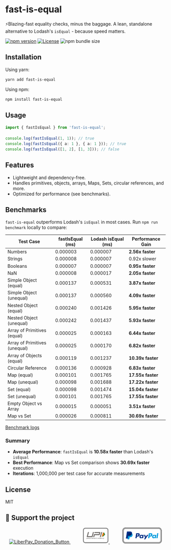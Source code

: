 # fast-is-equal

⚡️Blazing-fast equality checks, minus the baggage. A lean, standalone alternative to Lodash's `isEqual` - because speed matters.

[![npm version](https://img.shields.io/npm/v/fast-is-equal)](https://badge.fury.io/js/fast-is-equal) [![License](https://img.shields.io/github/license/JairajJangle/fast-is-equal)](https://github.com/JairajJangle/fast-is-equal/blob/main/LICENSE) ![npm bundle size](https://img.shields.io/bundlephobia/minzip/fast-is-equal)

## Installation

Using yarn:

```bash
yarn add fast-is-equal
```

Using npm:

```bash
npm install fast-is-equal
```

## Usage

```typescript
import { fastIsEqual } from 'fast-is-equal';

console.log(fastIsEqual(1, 1)); // true
console.log(fastIsEqual({ a: 1 }, { a: 1 })); // true
console.log(fastIsEqual([1, 2], [1, 3])); // false
```

## Features

- Lightweight and dependency-free.
- Handles primitives, objects, arrays, Maps, Sets, circular references, and more.
- Optimized for performance (see benchmarks).

## Benchmarks

`fast-is-equal` outperforms Lodash's `isEqual` in most cases. Run `npm run benchmark` locally to compare:

| Test Case | fastIsEqual (ms) | Lodash isEqual (ms) | Performance Gain |
|-----------|------------------|---------------------|------------------|
| Numbers | 0.000003 | 0.000007 | **2.56x faster** |
| Strings | 0.000008 | 0.000007 | 0.92x slower |
| Booleans | 0.000007 | 0.000007 | **0.95x faster** |
| NaN | 0.000008 | 0.000017 | **2.05x faster** |
| Simple Object (equal) | 0.000137 | 0.000531 | **3.87x faster** |
| Simple Object (unequal) | 0.000137 | 0.000560 | **4.09x faster** |
| Nested Object (equal) | 0.000240 | 0.001426 | **5.95x faster** |
| Nested Object (unequal) | 0.000242 | 0.001437 | **5.93x faster** |
| Array of Primitives (equal) | 0.000025 | 0.000163 | **6.44x faster** |
| Array of Primitives (unequal) | 0.000025 | 0.000170 | **6.82x faster** |
| Array of Objects (equal) | 0.000119 | 0.001237 | **10.39x faster** |
| Circular Reference | 0.000136 | 0.000928 | **6.83x faster** |
| Map (equal) | 0.000101 | 0.001765 | **17.55x faster** |
| Map (unequal) | 0.000098 | 0.001688 | **17.22x faster** |
| Set (equal) | 0.000098 | 0.001474 | **15.04x faster** |
| Set (unequal) | 0.000101 | 0.001765 | **17.55x faster** |
| Empty Object vs Array | 0.000015 | 0.000051 | **3.51x faster** |
| Map vs Set | 0.000026 | 0.000811 | **30.69x faster** |

[Benchmark logs](benchmarks/results.txt)

### Summary
- **Average Performance**: `fastIsEqual` is **10.58x faster** than Lodash's `isEqual`
- **Best Performance**: Map vs Set comparison shows **30.69x faster** execution
- **Iterations**: 1,000,000 per test case for accurate measurements

## License

MIT

## 🙏 Support the project

<p align="center" valign="center">   <a href="https://liberapay.com/FutureJJ/donate">     <img src="https://liberapay.com/assets/widgets/donate.svg" alt="LiberPay_Donation_Button" height="50" >    </a>   &nbsp;&nbsp;&nbsp;&nbsp;&nbsp;&nbsp;&nbsp;&nbsp;&nbsp;   <a href=".github/assets/Jairaj_Jangle_Google_Pay_UPI_QR_Code.jpg">     <img src=".github/assets/upi.png" alt="Paypal_Donation_Button" height="50" >   </a>   &nbsp;&nbsp;&nbsp;&nbsp;&nbsp;&nbsp;&nbsp;&nbsp;&nbsp;   <a href="https://www.paypal.com/paypalme/jairajjangle001/usd">     <img src=".github/assets/paypal_donate.png" alt="Paypal_Donation_Button" height="50" >   </a> </p>
